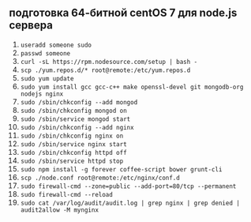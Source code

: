 ## подготовка 64-битной centOS 7 для node.js сервера

1. `useradd someone sudo`
2. `passwd someone`
4. `curl -sL https://rpm.nodesource.com/setup | bash -`
5. `scp ./yum.repos.d/* root@remote:/etc/yum.repos.d`
6. `sudo yum update`
7. `sudo yum install gcc gcc-c++ make openssl-devel git mongodb-org nodejs nginx`
8. `sudo /sbin/chkconfig --add mongod`
9. `sudo /sbin/chkconfig mongod on`
10. `sudo /sbin/service mongod start`
11. `sudo /sbin/chkconfig --add nginx`
12. `sudo /sbin/chkconfig nginx on`
13. `sudo /sbin/service nginx start`
14. `sudo /sbin/chkconfig httpd off`
15. `sudo /sbin/service httpd stop`
16. `sudo npm install -g forever coffee-script bower grunt-cli`
17. `scp ./node.conf root@remote:/etc/nginx/conf.d`
19. `sudo firewall-cmd --zone=public --add-port=80/tcp --permanent`
20. `sudo firewall-cmd --reload`
21. `sudo cat /var/log/audit/audit.log | grep nginx | grep denied | audit2allow -M mynginx`
